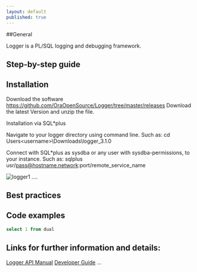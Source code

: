 ```yaml
---
layout: default
published: true
---
```




##General
 
Logger is a PL/SQL logging and debugging framework.
 
## Step-by-step guide

## Installation

Download the software
https://github.com/OraOpenSource/Logger/tree/master/releases
Download the latest Version and unzip the file.
 
 
Installation via SQL*plus
 
Navigate to your logger directory using command line. 
Such as: cd Users\<username>\Downloads\logger_3.1.0 
 
Connect with SQL*plus as sysdba or any user with sysdba-permissions, to your instance.
Such as: sqlplus usr/pass@hostname.network:port/remote_service_name

![logger1]({{site.baseurl}}/images/logger1.png)
....

## Best practices

## Code examples

```sql
select 1 from dual
```

## Links for further information and details:

[Logger API Manual](http://github.oraopensource.com/flatdoc?repo=logger&path=docs%2FLogger+API.md)
[Developer Guide](http://github.oraopensource.com/flatdoc?repo=logger&path=docs%2FDevelopment+Guide.md)
...

